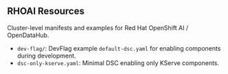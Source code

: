 ## RHOAI Resources

Cluster-level manifests and examples for Red Hat OpenShift AI / OpenDataHub.

- `dev-flag/`: DevFlag example `default-dsc.yaml` for enabling components during development.
- `dsc-only-kserve.yaml`: Minimal DSC enabling only KServe components.


